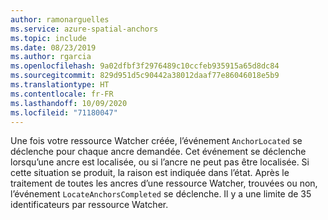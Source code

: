```yaml
---
author: ramonarguelles
ms.service: azure-spatial-anchors
ms.topic: include
ms.date: 08/23/2019
ms.author: rgarcia
ms.openlocfilehash: 9a02dfbf3f2976489c10ccfeb935915a65d8dc84
ms.sourcegitcommit: 829d951d5c90442a38012daaf77e86046018e5b9
ms.translationtype: HT
ms.contentlocale: fr-FR
ms.lasthandoff: 10/09/2020
ms.locfileid: "71180047"
---
```

Une fois votre ressource Watcher créée, l’événement `AnchorLocated` se déclenche pour chaque ancre demandée. Cet événement se déclenche lorsqu’une ancre est localisée, ou si l’ancre ne peut pas être localisée. Si cette situation se produit, la raison est indiquée dans l’état. Après le traitement de toutes les ancres d’une ressource Watcher, trouvées ou non, l’événement `LocateAnchorsCompleted` se déclenche. Il y a une limite de 35 identificateurs par ressource Watcher. 
